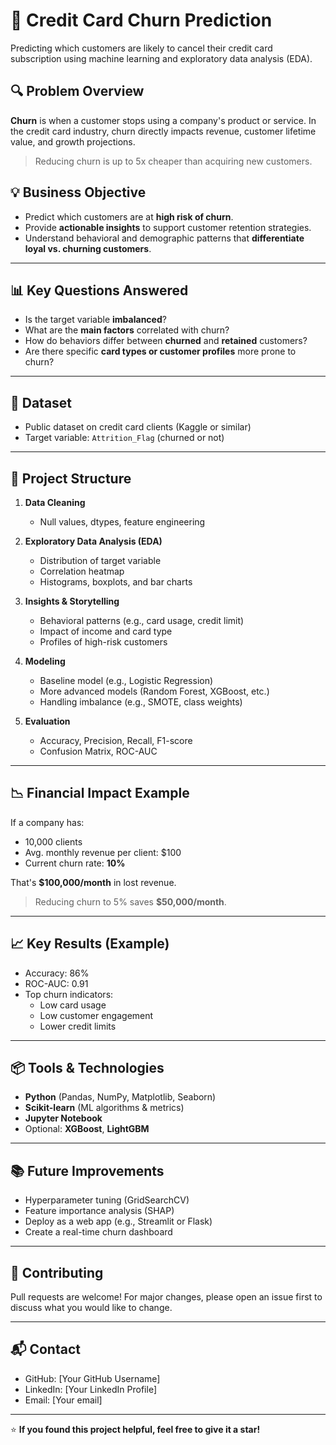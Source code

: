 # 🧠 Credit Card Churn Prediction

Predicting which customers are likely to cancel their credit card subscription using machine learning and exploratory data analysis (EDA).

## 🔍 Problem Overview

**Churn** is when a customer stops using a company's product or service. In the credit card industry, churn directly impacts revenue, customer lifetime value, and growth projections.

> Reducing churn is up to 5x cheaper than acquiring new customers.

## 💡 Business Objective

- Predict which customers are at **high risk of churn**.
- Provide **actionable insights** to support customer retention strategies.
- Understand behavioral and demographic patterns that **differentiate loyal vs. churning customers**.

---

## 📊 Key Questions Answered

- Is the target variable **imbalanced**?
- What are the **main factors** correlated with churn?
- How do behaviors differ between **churned** and **retained** customers?
- Are there specific **card types or customer profiles** more prone to churn?

---

## 📁 Dataset

- Public dataset on credit card clients (Kaggle or similar)
- Target variable: `Attrition_Flag` (churned or not)

---

## 🧪 Project Structure

1. **Data Cleaning**
   - Null values, dtypes, feature engineering

2. **Exploratory Data Analysis (EDA)**
   - Distribution of target variable
   - Correlation heatmap
   - Histograms, boxplots, and bar charts

3. **Insights & Storytelling**
   - Behavioral patterns (e.g., card usage, credit limit)
   - Impact of income and card type
   - Profiles of high-risk customers

4. **Modeling**
   - Baseline model (e.g., Logistic Regression)
   - More advanced models (Random Forest, XGBoost, etc.)
   - Handling imbalance (e.g., SMOTE, class weights)

5. **Evaluation**
   - Accuracy, Precision, Recall, F1-score
   - Confusion Matrix, ROC-AUC

---

## 📉 Financial Impact Example

If a company has:

- 10,000 clients
- Avg. monthly revenue per client: $100
- Current churn rate: **10%**

That's **$100,000/month** in lost revenue.

> Reducing churn to 5% saves **$50,000/month**.

---

## 📈 Key Results (Example)

- Accuracy: 86%
- ROC-AUC: 0.91
- Top churn indicators:
  - Low card usage
  - Low customer engagement
  - Lower credit limits

---

## 📦 Tools & Technologies

- **Python** (Pandas, NumPy, Matplotlib, Seaborn)
- **Scikit-learn** (ML algorithms & metrics)
- **Jupyter Notebook**
- Optional: **XGBoost**, **LightGBM**

---

## 📚 Future Improvements

- Hyperparameter tuning (GridSearchCV)
- Feature importance analysis (SHAP)
- Deploy as a web app (e.g., Streamlit or Flask)
- Create a real-time churn dashboard

---

## 🤝 Contributing

Pull requests are welcome! For major changes, please open an issue first to discuss what you would like to change.

---

## 📬 Contact

- GitHub: [Your GitHub Username]
- LinkedIn: [Your LinkedIn Profile]
- Email: [Your email]

---

⭐️ **If you found this project helpful, feel free to give it a star!**
